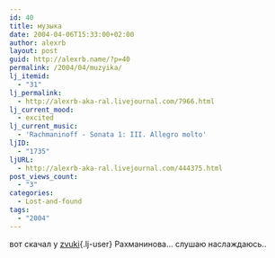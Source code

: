 ```yaml
---
id: 40
title: музыка
date: 2004-04-06T15:33:00+02:00
author: alexrb
layout: post
guid: http://alexrb.name/?p=40
permalink: /2004/04/muzyika/
lj_itemid:
  - "31"
lj_permalink:
  - http://alexrb-aka-ral.livejournal.com/7966.html
lj_current_mood:
  - excited
lj_current_music:
  - 'Rachmaninoff - Sonata 1: III. Allegro molto'
ljID:
  - "1735"
ljURL:
  - http://alexrb-aka-ral.livejournal.com/444375.html
post_views_count:
  - "3"
categories:
  - Lost-and-found
tags:
  - "2004"
---
```

вот скачал у [zvuki](http://zvuki.livejournal.com/){.lj-user} Рахманинова&#8230; слушаю наслаждаюсь..